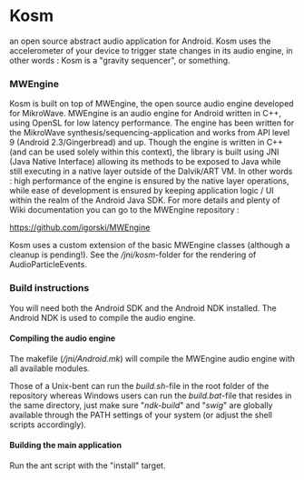 Kosm
====

an open source abstract audio application for Android. Kosm uses the accelerometer of your device to
trigger state changes in its audio engine, in other words : Kosm is a "gravity sequencer", or something.

### MWEngine

Kosm is built on top of MWEngine, the open source audio engine developed for MikroWave. MWEngine is
an audio engine for Android written in C++, using OpenSL for low latency performance. The engine has
been written for the MikroWave synthesis/sequencing-application and works from API level 9 (Android 2.3/Gingerbread)
and up. Though the engine is written in C++  (and can be used solely within this context), the library is built using JNI
(Java Native Interface) allowing its methods to be exposed to Java while still executing in a native layer outside of
the Dalvik/ART VM. In other words : high performance of the engine is ensured by the native layer operations, while
ease of development is ensured by keeping application logic / UI within the realm of the Android Java SDK.
For more details and plenty of Wiki documentation you can go to the MWEngine repository :

https://github.com/igorski/MWEngine

Kosm uses a custom extension of the basic MWEngine classes (although a cleanup is pending!). See the
_/jni/kosm_-folder for the rendering of AudioParticleEvents.

### Build instructions

You will need both the Android SDK and the Android NDK installed. The Android NDK is used to compile the
audio engine.

#### Compiling the audio engine

The makefile (_/jni/Android.mk_) will compile the MWEngine audio engine with all available modules.

Those of a Unix-bent can run the _build.sh_-file in the root folder of the repository whereas Windows users can run the
_build.bat_-file that resides in the same directory, just make sure "_ndk-build_" and "_swig_" are globally available
through the PATH settings of your system (or adjust the shell scripts accordingly).

#### Building the main application

Run the ant script with the "install" target.
